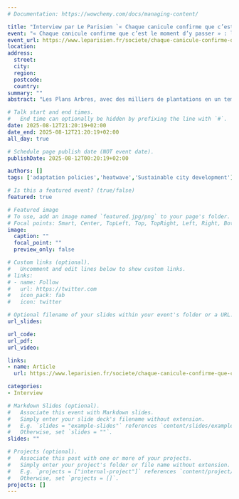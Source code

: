 ```yaml
---
# Documentation: https://wowchemy.com/docs/managing-content/

title: "Interview par Le Parisien `« Chaque canicule confirme que c’est le moment d’y passer » : les Français de plus en plus chauds pour la clim`"
event: "« Chaque canicule confirme que c’est le moment d’y passer » : les Français de plus en plus chauds pour la clim"
event_url: https://www.leparisien.fr/societe/chaque-canicule-confirme-que-cest-le-moment-dy-passer-les-francais-de-plus-en-plus-chauds-pour-la-clim-12-08-2025-ZFZKHGIAABG5NER654YZXHJJLU.php
location:
address:
  street:
  city:
  region:
  postcode:
  country:
summary: ""
abstract: "Les Plans Arbres, avec des milliers de plantations en un temps réduit, peuvent-ils être une vraie solution d'adaptation au changement climatique pour les villes, ou est-ce accessoire ? "

# Talk start and end times.
#   End time can optionally be hidden by prefixing the line with `#`.
date: 2025-08-12T21:20:19+02:00
date_end: 2025-08-12T21:20:19+02:00
all_day: true

# Schedule page publish date (NOT event date).
publishDate: 2025-08-12T00:20:19+02:00

authors: []
tags: ['adaptation policies','heatwave','Sustainable city development']

# Is this a featured event? (true/false)
featured: true

# Featured image
# To use, add an image named `featured.jpg/png` to your page's folder. 
# Focal points: Smart, Center, TopLeft, Top, TopRight, Left, Right, BottomLeft, Bottom, BottomRight.
image:
  caption: ""
  focal_point: ""
  preview_only: false

# Custom links (optional).
#   Uncomment and edit lines below to show custom links.
# links:
# - name: Follow
#   url: https://twitter.com
#   icon_pack: fab
#   icon: twitter

# Optional filename of your slides within your event's folder or a URL.
url_slides:

url_code:
url_pdf:
url_video:

links:
- name: Article
  url: https://www.leparisien.fr/societe/chaque-canicule-confirme-que-cest-le-moment-dy-passer-les-francais-de-plus-en-plus-chauds-pour-la-clim-12-08-2025-ZFZKHGIAABG5NER654YZXHJJLU.php

categories:
- Interview

# Markdown Slides (optional).
#   Associate this event with Markdown slides.
#   Simply enter your slide deck's filename without extension.
#   E.g. `slides = "example-slides"` references `content/slides/example-slides.md`.
#   Otherwise, set `slides = ""`.
slides: ""

# Projects (optional).
#   Associate this post with one or more of your projects.
#   Simply enter your project's folder or file name without extension.
#   E.g. `projects = ["internal-project"]` references `content/project/deep-learning/index.md`.
#   Otherwise, set `projects = []`.
projects: []
---
```

